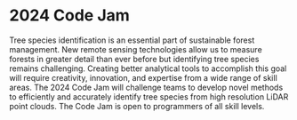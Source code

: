 # 2024 Code Jam

Tree species identification is an essential part of sustainable forest management. New remote sensing technologies allow us to measure forests in greater detail than ever before but identifying tree species remains challenging. Creating better analytical tools to accomplish this goal will require creativity, innovation, and expertise from a wide range of skill areas.
The 2024 Code Jam will challenge teams to develop novel methods to efficiently and accurately identify tree species from high resolution LiDAR point clouds.
The Code Jam is open to programmers of all skill levels.
